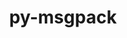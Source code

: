 ---
title: "py-msgpack"
layout: cache
categories: [package, develop]
meta: {"compilers": ["apple-clang@=15.0.0", "gcc@=10.2.1", "gcc@=10.5.0", "gcc@=11.4.0", "gcc@=13.2.0", "gcc@=13.3.0", "gcc@=7.5.0", "gcc@=9.4.0", "oneapi@=2024.2.1"], "num_specs": 58, "num_specs_by_stack": {"developer-tools": 4, "developer-tools-aarch64-linux-gnu": 7, "developer-tools-darwin": 1, "developer-tools-manylinux2014": 1, "developer-tools-x86_64_v3-linux-gnu": 6, "e4s": 18, "e4s-neoverse-v2": 6, "e4s-neoverse_v1": 2, "e4s-oneapi": 5, "e4s-power": 1, "ml-linux-x86_64-rocm": 7, "root": 58}, "oss": ["centos7", "rhel8", "ubuntu18.04", "ubuntu20.04", "ubuntu22.04", "ubuntu24.04", "ventura"], "platforms": ["darwin", "linux"], "stacks": ["developer-tools", "developer-tools-aarch64-linux-gnu", "developer-tools-darwin", "developer-tools-manylinux2014", "developer-tools-x86_64_v3-linux-gnu", "e4s", "e4s-neoverse-v2", "e4s-neoverse_v1", "e4s-oneapi", "e4s-power", "ml-linux-x86_64-rocm", "root"], "targets": ["aarch64", "neoverse_v1", "neoverse_v2", "ppc64le", "x86_64_v3"], "versions": ["1.0.3", "1.0.5"]}
spec_details: [{"compiler": "apple-clang@=15.0.0", "hash": "of3jvmhw65a2htugkwmvsxm6ba3wvpau", "os": "ventura", "platform": "darwin", "size": "-", "stacks": ["developer-tools-darwin", "root"], "tarball": "https://binaries.spack.io/develop/build_cache/darwin-ventura-aarch64/apple-clang-15.0.0/py-msgpack-1.0.3/darwin-ventura-aarch64-apple-clang-15.0.0-py-msgpack-1.0.3-of3jvmhw65a2htugkwmvsxm6ba3wvpau.spack", "target": "aarch64", "variants": ["build_system=python_pip"], "versions": ["1.0.3"]}, {"compiler": "gcc@=10.2.1", "hash": "6tak44al5habrxdel4k6kgm5ui5jiizw", "os": "centos7", "platform": "linux", "size": "-", "stacks": ["developer-tools-manylinux2014", "root"], "tarball": "https://binaries.spack.io/develop/build_cache/linux-centos7-x86_64_v3/gcc-10.2.1/py-msgpack-1.0.3/linux-centos7-x86_64_v3-gcc-10.2.1-py-msgpack-1.0.3-6tak44al5habrxdel4k6kgm5ui5jiizw.spack", "target": "x86_64_v3", "variants": ["build_system=python_pip"], "versions": ["1.0.3"]}, {"compiler": "gcc@=10.5.0", "hash": "3bpbvi3sbnl4mxwawykgcsf4e5zxr7e6", "os": "centos7", "platform": "linux", "size": "-", "stacks": ["developer-tools-x86_64_v3-linux-gnu", "root"], "tarball": "https://binaries.spack.io/develop/build_cache/linux-centos7-x86_64_v3/gcc-10.5.0/py-msgpack-1.0.3/linux-centos7-x86_64_v3-gcc-10.5.0-py-msgpack-1.0.3-3bpbvi3sbnl4mxwawykgcsf4e5zxr7e6.spack", "target": "x86_64_v3", "variants": ["build_system=python_pip"], "versions": ["1.0.3"]}, {"compiler": "gcc@=10.5.0", "hash": "454kelv7baxbxfdwgifvc5alhuys65ox", "os": "centos7", "platform": "linux", "size": "-", "stacks": ["developer-tools-x86_64_v3-linux-gnu", "root"], "tarball": "https://binaries.spack.io/develop/build_cache/linux-centos7-x86_64_v3/gcc-10.5.0/py-msgpack-1.0.3/linux-centos7-x86_64_v3-gcc-10.5.0-py-msgpack-1.0.3-454kelv7baxbxfdwgifvc5alhuys65ox.spack", "target": "x86_64_v3", "variants": ["build_system=python_pip"], "versions": ["1.0.3"]}, {"compiler": "gcc@=10.5.0", "hash": "bbn6k6rxlmokugnw36qmo5pphh5erde2", "os": "centos7", "platform": "linux", "size": "-", "stacks": ["developer-tools-x86_64_v3-linux-gnu", "root"], "tarball": "https://binaries.spack.io/develop/build_cache/linux-centos7-x86_64_v3/gcc-10.5.0/py-msgpack-1.0.3/linux-centos7-x86_64_v3-gcc-10.5.0-py-msgpack-1.0.3-bbn6k6rxlmokugnw36qmo5pphh5erde2.spack", "target": "x86_64_v3", "variants": ["build_system=python_pip"], "versions": ["1.0.3"]}, {"compiler": "gcc@=10.5.0", "hash": "gfkdlxmzh6dzrbf4vynx2omuti2ulaiv", "os": "centos7", "platform": "linux", "size": "-", "stacks": ["developer-tools-x86_64_v3-linux-gnu", "root"], "tarball": "https://binaries.spack.io/develop/build_cache/linux-centos7-x86_64_v3/gcc-10.5.0/py-msgpack-1.0.3/linux-centos7-x86_64_v3-gcc-10.5.0-py-msgpack-1.0.3-gfkdlxmzh6dzrbf4vynx2omuti2ulaiv.spack", "target": "x86_64_v3", "variants": ["build_system=python_pip"], "versions": ["1.0.3"]}, {"compiler": "gcc@=10.5.0", "hash": "rraobe54mvci5jcthhnxmhgrhifcz4y3", "os": "centos7", "platform": "linux", "size": "-", "stacks": ["developer-tools-x86_64_v3-linux-gnu", "root"], "tarball": "https://binaries.spack.io/develop/build_cache/linux-centos7-x86_64_v3/gcc-10.5.0/py-msgpack-1.0.3/linux-centos7-x86_64_v3-gcc-10.5.0-py-msgpack-1.0.3-rraobe54mvci5jcthhnxmhgrhifcz4y3.spack", "target": "x86_64_v3", "variants": ["build_system=python_pip"], "versions": ["1.0.3"]}, {"compiler": "gcc@=10.5.0", "hash": "zsg3duxkfbf5uh5s4zlzoiz5yflw7ap4", "os": "centos7", "platform": "linux", "size": "-", "stacks": ["developer-tools-x86_64_v3-linux-gnu", "root"], "tarball": "https://binaries.spack.io/develop/build_cache/linux-centos7-x86_64_v3/gcc-10.5.0/py-msgpack-1.0.3/linux-centos7-x86_64_v3-gcc-10.5.0-py-msgpack-1.0.3-zsg3duxkfbf5uh5s4zlzoiz5yflw7ap4.spack", "target": "x86_64_v3", "variants": ["build_system=python_pip"], "versions": ["1.0.3"]}, {"compiler": "gcc@=13.3.0", "hash": "7e2p46p7rgjeldpnejghmtzvqabxfg5f", "os": "rhel8", "platform": "linux", "size": "-", "stacks": ["developer-tools-aarch64-linux-gnu", "root"], "tarball": "https://binaries.spack.io/develop/build_cache/linux-rhel8-aarch64/gcc-13.3.0/py-msgpack-1.0.3/linux-rhel8-aarch64-gcc-13.3.0-py-msgpack-1.0.3-7e2p46p7rgjeldpnejghmtzvqabxfg5f.spack", "target": "aarch64", "variants": ["build_system=python_pip"], "versions": ["1.0.3"]}, {"compiler": "gcc@=13.3.0", "hash": "dgijwtgp4gd2exk4ur4sthrtbawzdrpn", "os": "rhel8", "platform": "linux", "size": "-", "stacks": ["developer-tools-aarch64-linux-gnu", "root"], "tarball": "https://binaries.spack.io/develop/build_cache/linux-rhel8-aarch64/gcc-13.3.0/py-msgpack-1.0.3/linux-rhel8-aarch64-gcc-13.3.0-py-msgpack-1.0.3-dgijwtgp4gd2exk4ur4sthrtbawzdrpn.spack", "target": "aarch64", "variants": ["build_system=python_pip"], "versions": ["1.0.3"]}, {"compiler": "gcc@=13.3.0", "hash": "dzbfwaj5p7ilmznpo6ee4hzwsqqzsekh", "os": "rhel8", "platform": "linux", "size": "-", "stacks": ["developer-tools-aarch64-linux-gnu", "root"], "tarball": "https://binaries.spack.io/develop/build_cache/linux-rhel8-aarch64/gcc-13.3.0/py-msgpack-1.0.3/linux-rhel8-aarch64-gcc-13.3.0-py-msgpack-1.0.3-dzbfwaj5p7ilmznpo6ee4hzwsqqzsekh.spack", "target": "aarch64", "variants": ["build_system=python_pip"], "versions": ["1.0.3"]}, {"compiler": "gcc@=13.3.0", "hash": "hxykpf5a2plam2p3jhlnoxn5gt32sztw", "os": "rhel8", "platform": "linux", "size": "-", "stacks": ["developer-tools-aarch64-linux-gnu", "root"], "tarball": "https://binaries.spack.io/develop/build_cache/linux-rhel8-aarch64/gcc-13.3.0/py-msgpack-1.0.3/linux-rhel8-aarch64-gcc-13.3.0-py-msgpack-1.0.3-hxykpf5a2plam2p3jhlnoxn5gt32sztw.spack", "target": "aarch64", "variants": ["build_system=python_pip"], "versions": ["1.0.3"]}, {"compiler": "gcc@=13.3.0", "hash": "pieueefjnxxbu3wgieqatoxjch3bd7op", "os": "rhel8", "platform": "linux", "size": "-", "stacks": ["developer-tools-aarch64-linux-gnu", "root"], "tarball": "https://binaries.spack.io/develop/build_cache/linux-rhel8-aarch64/gcc-13.3.0/py-msgpack-1.0.3/linux-rhel8-aarch64-gcc-13.3.0-py-msgpack-1.0.3-pieueefjnxxbu3wgieqatoxjch3bd7op.spack", "target": "aarch64", "variants": ["build_system=python_pip"], "versions": ["1.0.3"]}, {"compiler": "gcc@=13.3.0", "hash": "vnsvuhzhnpvs3or5yi72l7lh3vlpk6vy", "os": "rhel8", "platform": "linux", "size": "-", "stacks": ["developer-tools-aarch64-linux-gnu", "root"], "tarball": "https://binaries.spack.io/develop/build_cache/linux-rhel8-aarch64/gcc-13.3.0/py-msgpack-1.0.3/linux-rhel8-aarch64-gcc-13.3.0-py-msgpack-1.0.3-vnsvuhzhnpvs3or5yi72l7lh3vlpk6vy.spack", "target": "aarch64", "variants": ["build_system=python_pip"], "versions": ["1.0.3"]}, {"compiler": "gcc@=13.3.0", "hash": "x6d5zzdovrqtcktjnxlxah77exh56bw3", "os": "rhel8", "platform": "linux", "size": "-", "stacks": ["developer-tools-aarch64-linux-gnu", "root"], "tarball": "https://binaries.spack.io/develop/build_cache/linux-rhel8-aarch64/gcc-13.3.0/py-msgpack-1.0.3/linux-rhel8-aarch64-gcc-13.3.0-py-msgpack-1.0.3-x6d5zzdovrqtcktjnxlxah77exh56bw3.spack", "target": "aarch64", "variants": ["build_system=python_pip"], "versions": ["1.0.3"]}, {"compiler": "gcc@=7.5.0", "hash": "255hkvjjlmt7je7ljqabxkt4rcdwlcbh", "os": "ubuntu18.04", "platform": "linux", "size": "-", "stacks": ["developer-tools", "root"], "tarball": "https://binaries.spack.io/develop/build_cache/linux-ubuntu18.04-x86_64_v3/gcc-7.5.0/py-msgpack-1.0.3/linux-ubuntu18.04-x86_64_v3-gcc-7.5.0-py-msgpack-1.0.3-255hkvjjlmt7je7ljqabxkt4rcdwlcbh.spack", "target": "x86_64_v3", "variants": ["build_system=python_pip"], "versions": ["1.0.3"]}, {"compiler": "gcc@=7.5.0", "hash": "mbs6x4tt52itc5stu5rkntqld4uss43c", "os": "ubuntu18.04", "platform": "linux", "size": "-", "stacks": ["developer-tools", "root"], "tarball": "https://binaries.spack.io/develop/build_cache/linux-ubuntu18.04-x86_64_v3/gcc-7.5.0/py-msgpack-1.0.3/linux-ubuntu18.04-x86_64_v3-gcc-7.5.0-py-msgpack-1.0.3-mbs6x4tt52itc5stu5rkntqld4uss43c.spack", "target": "x86_64_v3", "variants": ["build_system=python_pip"], "versions": ["1.0.3"]}, {"compiler": "gcc@=7.5.0", "hash": "nbo6b6gimvuhxjaeggg75sgitjba2ly2", "os": "ubuntu18.04", "platform": "linux", "size": "-", "stacks": ["developer-tools", "root"], "tarball": "https://binaries.spack.io/develop/build_cache/linux-ubuntu18.04-x86_64_v3/gcc-7.5.0/py-msgpack-1.0.3/linux-ubuntu18.04-x86_64_v3-gcc-7.5.0-py-msgpack-1.0.3-nbo6b6gimvuhxjaeggg75sgitjba2ly2.spack", "target": "x86_64_v3", "variants": ["build_system=python_pip"], "versions": ["1.0.3"]}, {"compiler": "gcc@=7.5.0", "hash": "r5wlviqawvu3eg7wobi6qcz3f4nd7nkh", "os": "ubuntu18.04", "platform": "linux", "size": "-", "stacks": ["developer-tools", "root"], "tarball": "https://binaries.spack.io/develop/build_cache/linux-ubuntu18.04-x86_64_v3/gcc-7.5.0/py-msgpack-1.0.3/linux-ubuntu18.04-x86_64_v3-gcc-7.5.0-py-msgpack-1.0.3-r5wlviqawvu3eg7wobi6qcz3f4nd7nkh.spack", "target": "x86_64_v3", "variants": ["build_system=python_pip"], "versions": ["1.0.3"]}, {"compiler": "gcc@=9.4.0", "hash": "xpsjoljvaewa6plmrgak2xcnotieqsya", "os": "ubuntu20.04", "platform": "linux", "size": "-", "stacks": ["e4s-power", "root"], "tarball": "https://binaries.spack.io/develop/build_cache/linux-ubuntu20.04-ppc64le/gcc-9.4.0/py-msgpack-1.0.3/linux-ubuntu20.04-ppc64le-gcc-9.4.0-py-msgpack-1.0.3-xpsjoljvaewa6plmrgak2xcnotieqsya.spack", "target": "ppc64le", "variants": ["build_system=python_pip"], "versions": ["1.0.3"]}, {"compiler": "gcc@=11.4.0", "hash": "6tastzrat72uue7mls22cmrjldf67uuz", "os": "ubuntu22.04", "platform": "linux", "size": "-", "stacks": ["e4s-neoverse_v1", "root"], "tarball": "https://binaries.spack.io/develop/build_cache/linux-ubuntu22.04-neoverse_v1/gcc-11.4.0/py-msgpack-1.0.3/linux-ubuntu22.04-neoverse_v1-gcc-11.4.0-py-msgpack-1.0.3-6tastzrat72uue7mls22cmrjldf67uuz.spack", "target": "neoverse_v1", "variants": ["build_system=python_pip"], "versions": ["1.0.3"]}, {"compiler": "gcc@=11.4.0", "hash": "twwqi3rfvactv3qnryjkmiuapvgbvg7d", "os": "ubuntu22.04", "platform": "linux", "size": "-", "stacks": ["e4s-neoverse_v1", "root"], "tarball": "https://binaries.spack.io/develop/build_cache/linux-ubuntu22.04-neoverse_v1/gcc-11.4.0/py-msgpack-1.0.3/linux-ubuntu22.04-neoverse_v1-gcc-11.4.0-py-msgpack-1.0.3-twwqi3rfvactv3qnryjkmiuapvgbvg7d.spack", "target": "neoverse_v1", "variants": ["build_system=python_pip"], "versions": ["1.0.3"]}, {"compiler": "gcc@=11.4.0", "hash": "ew3jhlpzxbga5b2juy5sldjbth5qic2m", "os": "ubuntu22.04", "platform": "linux", "size": "-", "stacks": ["e4s-neoverse-v2", "root"], "tarball": "https://binaries.spack.io/develop/build_cache/linux-ubuntu22.04-neoverse_v2/gcc-11.4.0/py-msgpack-1.0.3/linux-ubuntu22.04-neoverse_v2-gcc-11.4.0-py-msgpack-1.0.3-ew3jhlpzxbga5b2juy5sldjbth5qic2m.spack", "target": "neoverse_v2", "variants": ["build_system=python_pip"], "versions": ["1.0.3"]}, {"compiler": "gcc@=11.4.0", "hash": "kzwkxg6vclfnsnfk2xf4l4vkdveilsug", "os": "ubuntu22.04", "platform": "linux", "size": "-", "stacks": ["e4s-neoverse-v2", "root"], "tarball": "https://binaries.spack.io/develop/build_cache/linux-ubuntu22.04-neoverse_v2/gcc-11.4.0/py-msgpack-1.0.3/linux-ubuntu22.04-neoverse_v2-gcc-11.4.0-py-msgpack-1.0.3-kzwkxg6vclfnsnfk2xf4l4vkdveilsug.spack", "target": "neoverse_v2", "variants": ["build_system=python_pip"], "versions": ["1.0.3"]}, {"compiler": "gcc@=11.4.0", "hash": "vmbpzctdmcjwgq5j35h7sppk4qso7jry", "os": "ubuntu22.04", "platform": "linux", "size": "-", "stacks": ["e4s-neoverse-v2", "root"], "tarball": "https://binaries.spack.io/develop/build_cache/linux-ubuntu22.04-neoverse_v2/gcc-11.4.0/py-msgpack-1.0.3/linux-ubuntu22.04-neoverse_v2-gcc-11.4.0-py-msgpack-1.0.3-vmbpzctdmcjwgq5j35h7sppk4qso7jry.spack", "target": "neoverse_v2", "variants": ["build_system=python_pip"], "versions": ["1.0.3"]}, {"compiler": "gcc@=11.4.0", "hash": "ex4shovcmaoaao53qpebfk4lynpxgnrx", "os": "ubuntu22.04", "platform": "linux", "size": "-", "stacks": ["e4s-neoverse-v2", "root"], "tarball": "https://binaries.spack.io/develop/build_cache/linux-ubuntu22.04-neoverse_v2/gcc-11.4.0/py-msgpack-1.0.3/linux-ubuntu22.04-neoverse_v2-gcc-11.4.0-py-msgpack-1.0.3-ex4shovcmaoaao53qpebfk4lynpxgnrx.spack", "target": "neoverse_v2", "variants": ["build_system=python_pip"], "versions": ["1.0.3"]}, {"compiler": "gcc@=11.4.0", "hash": "i2nqkyizggrt6tq6uy2kyzm4i7hlouhd", "os": "ubuntu22.04", "platform": "linux", "size": "-", "stacks": ["e4s-neoverse-v2", "root"], "tarball": "https://binaries.spack.io/develop/build_cache/linux-ubuntu22.04-neoverse_v2/gcc-11.4.0/py-msgpack-1.0.3/linux-ubuntu22.04-neoverse_v2-gcc-11.4.0-py-msgpack-1.0.3-i2nqkyizggrt6tq6uy2kyzm4i7hlouhd.spack", "target": "neoverse_v2", "variants": ["build_system=python_pip"], "versions": ["1.0.3"]}, {"compiler": "gcc@=11.4.0", "hash": "pexub7ktrlbwbhcv4eexp33vvcb6ihli", "os": "ubuntu22.04", "platform": "linux", "size": "-", "stacks": ["e4s-neoverse-v2", "root"], "tarball": "https://binaries.spack.io/develop/build_cache/linux-ubuntu22.04-neoverse_v2/gcc-11.4.0/py-msgpack-1.0.3/linux-ubuntu22.04-neoverse_v2-gcc-11.4.0-py-msgpack-1.0.3-pexub7ktrlbwbhcv4eexp33vvcb6ihli.spack", "target": "neoverse_v2", "variants": ["build_system=python_pip"], "versions": ["1.0.3"]}, {"compiler": "gcc@=11.4.0", "hash": "phnbrbeecgg4223lnzfjnmizhhsj2qca", "os": "ubuntu22.04", "platform": "linux", "size": "-", "stacks": ["e4s", "root"], "tarball": "https://binaries.spack.io/develop/build_cache/linux-ubuntu22.04-x86_64_v3/gcc-11.4.0/py-msgpack-1.0.3/linux-ubuntu22.04-x86_64_v3-gcc-11.4.0-py-msgpack-1.0.3-phnbrbeecgg4223lnzfjnmizhhsj2qca.spack", "target": "x86_64_v3", "variants": ["build_system=python_pip"], "versions": ["1.0.3"]}, {"compiler": "gcc@=11.4.0", "hash": "74qmjlt4rvyzwpry7ls2asmltfxj3tiv", "os": "ubuntu22.04", "platform": "linux", "size": "-", "stacks": ["e4s", "root"], "tarball": "https://binaries.spack.io/develop/build_cache/linux-ubuntu22.04-x86_64_v3/gcc-11.4.0/py-msgpack-1.0.3/linux-ubuntu22.04-x86_64_v3-gcc-11.4.0-py-msgpack-1.0.3-74qmjlt4rvyzwpry7ls2asmltfxj3tiv.spack", "target": "x86_64_v3", "variants": ["build_system=python_pip"], "versions": ["1.0.3"]}, {"compiler": "gcc@=11.4.0", "hash": "4ftzpt55n7z77ws32galc3t3rykp5iej", "os": "ubuntu22.04", "platform": "linux", "size": "-", "stacks": ["e4s", "root"], "tarball": "https://binaries.spack.io/develop/build_cache/linux-ubuntu22.04-x86_64_v3/gcc-11.4.0/py-msgpack-1.0.3/linux-ubuntu22.04-x86_64_v3-gcc-11.4.0-py-msgpack-1.0.3-4ftzpt55n7z77ws32galc3t3rykp5iej.spack", "target": "x86_64_v3", "variants": ["build_system=python_pip"], "versions": ["1.0.3"]}, {"compiler": "gcc@=11.4.0", "hash": "kkndlgo5adxle4bpiothjblh2fhnnhuq", "os": "ubuntu22.04", "platform": "linux", "size": "-", "stacks": ["e4s", "root"], "tarball": "https://binaries.spack.io/develop/build_cache/linux-ubuntu22.04-x86_64_v3/gcc-11.4.0/py-msgpack-1.0.3/linux-ubuntu22.04-x86_64_v3-gcc-11.4.0-py-msgpack-1.0.3-kkndlgo5adxle4bpiothjblh2fhnnhuq.spack", "target": "x86_64_v3", "variants": ["build_system=python_pip"], "versions": ["1.0.3"]}, {"compiler": "gcc@=11.4.0", "hash": "cdkymptailuksg7dosbuxxy47pd5ahyd", "os": "ubuntu22.04", "platform": "linux", "size": "-", "stacks": ["e4s", "root"], "tarball": "https://binaries.spack.io/develop/build_cache/linux-ubuntu22.04-x86_64_v3/gcc-11.4.0/py-msgpack-1.0.3/linux-ubuntu22.04-x86_64_v3-gcc-11.4.0-py-msgpack-1.0.3-cdkymptailuksg7dosbuxxy47pd5ahyd.spack", "target": "x86_64_v3", "variants": ["build_system=python_pip"], "versions": ["1.0.3"]}, {"compiler": "gcc@=11.4.0", "hash": "psqxaqklwnwjng57vmxr4gsk42hpm4np", "os": "ubuntu22.04", "platform": "linux", "size": "-", "stacks": ["e4s", "root"], "tarball": "https://binaries.spack.io/develop/build_cache/linux-ubuntu22.04-x86_64_v3/gcc-11.4.0/py-msgpack-1.0.3/linux-ubuntu22.04-x86_64_v3-gcc-11.4.0-py-msgpack-1.0.3-psqxaqklwnwjng57vmxr4gsk42hpm4np.spack", "target": "x86_64_v3", "variants": ["build_system=python_pip"], "versions": ["1.0.3"]}, {"compiler": "gcc@=11.4.0", "hash": "i4uueizmudsxyjifociov3ghwm5lzlic", "os": "ubuntu22.04", "platform": "linux", "size": "-", "stacks": ["e4s", "root"], "tarball": "https://binaries.spack.io/develop/build_cache/linux-ubuntu22.04-x86_64_v3/gcc-11.4.0/py-msgpack-1.0.3/linux-ubuntu22.04-x86_64_v3-gcc-11.4.0-py-msgpack-1.0.3-i4uueizmudsxyjifociov3ghwm5lzlic.spack", "target": "x86_64_v3", "variants": ["build_system=python_pip"], "versions": ["1.0.3"]}, {"compiler": "gcc@=11.4.0", "hash": "t33my2yv3bds4ik5hazfwjwwzygroasp", "os": "ubuntu22.04", "platform": "linux", "size": "-", "stacks": ["e4s", "root"], "tarball": "https://binaries.spack.io/develop/build_cache/linux-ubuntu22.04-x86_64_v3/gcc-11.4.0/py-msgpack-1.0.3/linux-ubuntu22.04-x86_64_v3-gcc-11.4.0-py-msgpack-1.0.3-t33my2yv3bds4ik5hazfwjwwzygroasp.spack", "target": "x86_64_v3", "variants": ["build_system=python_pip"], "versions": ["1.0.3"]}, {"compiler": "gcc@=11.4.0", "hash": "e4tbktcxug6b7lbv66hllzr34ileq437", "os": "ubuntu22.04", "platform": "linux", "size": "-", "stacks": ["e4s", "root"], "tarball": "https://binaries.spack.io/develop/build_cache/linux-ubuntu22.04-x86_64_v3/gcc-11.4.0/py-msgpack-1.0.3/linux-ubuntu22.04-x86_64_v3-gcc-11.4.0-py-msgpack-1.0.3-e4tbktcxug6b7lbv66hllzr34ileq437.spack", "target": "x86_64_v3", "variants": ["build_system=python_pip"], "versions": ["1.0.3"]}, {"compiler": "gcc@=11.4.0", "hash": "qi6a6o5vjzh2ypnerdrwshq2pg2gv5oh", "os": "ubuntu22.04", "platform": "linux", "size": "-", "stacks": ["e4s", "root"], "tarball": "https://binaries.spack.io/develop/build_cache/linux-ubuntu22.04-x86_64_v3/gcc-11.4.0/py-msgpack-1.0.3/linux-ubuntu22.04-x86_64_v3-gcc-11.4.0-py-msgpack-1.0.3-qi6a6o5vjzh2ypnerdrwshq2pg2gv5oh.spack", "target": "x86_64_v3", "variants": ["build_system=python_pip"], "versions": ["1.0.3"]}, {"compiler": "gcc@=11.4.0", "hash": "6yrbf5ifbfpp6f3vx7dxj3fmwdvnp54f", "os": "ubuntu22.04", "platform": "linux", "size": "-", "stacks": ["e4s", "root"], "tarball": "https://binaries.spack.io/develop/build_cache/linux-ubuntu22.04-x86_64_v3/gcc-11.4.0/py-msgpack-1.0.3/linux-ubuntu22.04-x86_64_v3-gcc-11.4.0-py-msgpack-1.0.3-6yrbf5ifbfpp6f3vx7dxj3fmwdvnp54f.spack", "target": "x86_64_v3", "variants": ["build_system=python_pip"], "versions": ["1.0.3"]}, {"compiler": "gcc@=11.4.0", "hash": "xziulewmunm2cd7n5kja5372tbgwsuwr", "os": "ubuntu22.04", "platform": "linux", "size": "-", "stacks": ["e4s", "root"], "tarball": "https://binaries.spack.io/develop/build_cache/linux-ubuntu22.04-x86_64_v3/gcc-11.4.0/py-msgpack-1.0.5/linux-ubuntu22.04-x86_64_v3-gcc-11.4.0-py-msgpack-1.0.5-xziulewmunm2cd7n5kja5372tbgwsuwr.spack", "target": "x86_64_v3", "variants": ["build_system=python_pip"], "versions": ["1.0.5"]}, {"compiler": "gcc@=11.4.0", "hash": "xyufiaomif5gudsbh3cgtkwo542udiyx", "os": "ubuntu22.04", "platform": "linux", "size": "-", "stacks": ["e4s", "root"], "tarball": "https://binaries.spack.io/develop/build_cache/linux-ubuntu22.04-x86_64_v3/gcc-11.4.0/py-msgpack-1.0.5/linux-ubuntu22.04-x86_64_v3-gcc-11.4.0-py-msgpack-1.0.5-xyufiaomif5gudsbh3cgtkwo542udiyx.spack", "target": "x86_64_v3", "variants": ["build_system=python_pip"], "versions": ["1.0.5"]}, {"compiler": "gcc@=11.4.0", "hash": "4ycjfa6xtlk6idq7do6tpgvlhxab7zrt", "os": "ubuntu22.04", "platform": "linux", "size": "-", "stacks": ["e4s", "root"], "tarball": "https://binaries.spack.io/develop/build_cache/linux-ubuntu22.04-x86_64_v3/gcc-11.4.0/py-msgpack-1.0.5/linux-ubuntu22.04-x86_64_v3-gcc-11.4.0-py-msgpack-1.0.5-4ycjfa6xtlk6idq7do6tpgvlhxab7zrt.spack", "target": "x86_64_v3", "variants": ["build_system=python_pip"], "versions": ["1.0.5"]}, {"compiler": "gcc@=11.4.0", "hash": "gdjcbvsbrtftibfuz4lzwek6w5izcwxy", "os": "ubuntu22.04", "platform": "linux", "size": "-", "stacks": ["e4s", "root"], "tarball": "https://binaries.spack.io/develop/build_cache/linux-ubuntu22.04-x86_64_v3/gcc-11.4.0/py-msgpack-1.0.5/linux-ubuntu22.04-x86_64_v3-gcc-11.4.0-py-msgpack-1.0.5-gdjcbvsbrtftibfuz4lzwek6w5izcwxy.spack", "target": "x86_64_v3", "variants": ["build_system=python_pip"], "versions": ["1.0.5"]}, {"compiler": "gcc@=11.4.0", "hash": "l3uikkthrsth27iizbo7wsih2qsxp7gj", "os": "ubuntu22.04", "platform": "linux", "size": "-", "stacks": ["e4s", "root"], "tarball": "https://binaries.spack.io/develop/build_cache/linux-ubuntu22.04-x86_64_v3/gcc-11.4.0/py-msgpack-1.0.5/linux-ubuntu22.04-x86_64_v3-gcc-11.4.0-py-msgpack-1.0.5-l3uikkthrsth27iizbo7wsih2qsxp7gj.spack", "target": "x86_64_v3", "variants": ["build_system=python_pip"], "versions": ["1.0.5"]}, {"compiler": "gcc@=11.4.0", "hash": "z4tva7m3vjnbvzoovcofxcztoufqpwyj", "os": "ubuntu22.04", "platform": "linux", "size": "-", "stacks": ["e4s", "root"], "tarball": "https://binaries.spack.io/develop/build_cache/linux-ubuntu22.04-x86_64_v3/gcc-11.4.0/py-msgpack-1.0.5/linux-ubuntu22.04-x86_64_v3-gcc-11.4.0-py-msgpack-1.0.5-z4tva7m3vjnbvzoovcofxcztoufqpwyj.spack", "target": "x86_64_v3", "variants": ["build_system=python_pip"], "versions": ["1.0.5"]}, {"compiler": "gcc@=11.4.0", "hash": "un44kluxdtpiybiqaj4a5zbrxgvzuiu6", "os": "ubuntu22.04", "platform": "linux", "size": "-", "stacks": ["e4s", "root"], "tarball": "https://binaries.spack.io/develop/build_cache/linux-ubuntu22.04-x86_64_v3/gcc-11.4.0/py-msgpack-1.0.3/linux-ubuntu22.04-x86_64_v3-gcc-11.4.0-py-msgpack-1.0.3-un44kluxdtpiybiqaj4a5zbrxgvzuiu6.spack", "target": "x86_64_v3", "variants": ["build_system=python_pip"], "versions": ["1.0.3"]}, {"compiler": "oneapi@=2024.2.1", "hash": "xyc7f7f7o4e2czfs3pd2ad64yyebu54g", "os": "ubuntu22.04", "platform": "linux", "size": "-", "stacks": ["e4s-oneapi", "root"], "tarball": "https://binaries.spack.io/develop/build_cache/linux-ubuntu22.04-x86_64_v3/oneapi-2024.2.1/py-msgpack-1.0.3/linux-ubuntu22.04-x86_64_v3-oneapi-2024.2.1-py-msgpack-1.0.3-xyc7f7f7o4e2czfs3pd2ad64yyebu54g.spack", "target": "x86_64_v3", "variants": ["build_system=python_pip"], "versions": ["1.0.3"]}, {"compiler": "oneapi@=2024.2.1", "hash": "yfmp3jzwbpdb5ansfmxdmrposnri7tsj", "os": "ubuntu22.04", "platform": "linux", "size": "-", "stacks": ["e4s-oneapi", "root"], "tarball": "https://binaries.spack.io/develop/build_cache/linux-ubuntu22.04-x86_64_v3/oneapi-2024.2.1/py-msgpack-1.0.3/linux-ubuntu22.04-x86_64_v3-oneapi-2024.2.1-py-msgpack-1.0.3-yfmp3jzwbpdb5ansfmxdmrposnri7tsj.spack", "target": "x86_64_v3", "variants": ["build_system=python_pip"], "versions": ["1.0.3"]}, {"compiler": "oneapi@=2024.2.1", "hash": "6vhmm7a3z7qnt5hwr6t7wen2rkkn2kys", "os": "ubuntu22.04", "platform": "linux", "size": "-", "stacks": ["e4s-oneapi", "root"], "tarball": "https://binaries.spack.io/develop/build_cache/linux-ubuntu22.04-x86_64_v3/oneapi-2024.2.1/py-msgpack-1.0.3/linux-ubuntu22.04-x86_64_v3-oneapi-2024.2.1-py-msgpack-1.0.3-6vhmm7a3z7qnt5hwr6t7wen2rkkn2kys.spack", "target": "x86_64_v3", "variants": ["build_system=python_pip"], "versions": ["1.0.3"]}, {"compiler": "oneapi@=2024.2.1", "hash": "37jt3345odfa27nkylxbl75jmsjt6yog", "os": "ubuntu22.04", "platform": "linux", "size": "-", "stacks": ["e4s-oneapi", "root"], "tarball": "https://binaries.spack.io/develop/build_cache/linux-ubuntu22.04-x86_64_v3/oneapi-2024.2.1/py-msgpack-1.0.3/linux-ubuntu22.04-x86_64_v3-oneapi-2024.2.1-py-msgpack-1.0.3-37jt3345odfa27nkylxbl75jmsjt6yog.spack", "target": "x86_64_v3", "variants": ["build_system=python_pip"], "versions": ["1.0.3"]}, {"compiler": "oneapi@=2024.2.1", "hash": "q4ys2z22szs3ipuvqyvehm3dedlfi3a6", "os": "ubuntu22.04", "platform": "linux", "size": "-", "stacks": ["e4s-oneapi", "root"], "tarball": "https://binaries.spack.io/develop/build_cache/linux-ubuntu22.04-x86_64_v3/oneapi-2024.2.1/py-msgpack-1.0.3/linux-ubuntu22.04-x86_64_v3-oneapi-2024.2.1-py-msgpack-1.0.3-q4ys2z22szs3ipuvqyvehm3dedlfi3a6.spack", "target": "x86_64_v3", "variants": ["build_system=python_pip"], "versions": ["1.0.3"]}, {"compiler": "gcc@=13.2.0", "hash": "ed6esa7mejrtiklse7ihoocauzrhnn44", "os": "ubuntu24.04", "platform": "linux", "size": "-", "stacks": ["ml-linux-x86_64-rocm", "root"], "tarball": "https://binaries.spack.io/develop/build_cache/linux-ubuntu24.04-x86_64_v3/gcc-13.2.0/py-msgpack-1.0.3/linux-ubuntu24.04-x86_64_v3-gcc-13.2.0-py-msgpack-1.0.3-ed6esa7mejrtiklse7ihoocauzrhnn44.spack", "target": "x86_64_v3", "variants": ["build_system=python_pip"], "versions": ["1.0.3"]}, {"compiler": "gcc@=13.2.0", "hash": "klb45itjvnzta6elnzjsriptjsxewrd5", "os": "ubuntu24.04", "platform": "linux", "size": "-", "stacks": ["ml-linux-x86_64-rocm", "root"], "tarball": "https://binaries.spack.io/develop/build_cache/linux-ubuntu24.04-x86_64_v3/gcc-13.2.0/py-msgpack-1.0.5/linux-ubuntu24.04-x86_64_v3-gcc-13.2.0-py-msgpack-1.0.5-klb45itjvnzta6elnzjsriptjsxewrd5.spack", "target": "x86_64_v3", "variants": ["build_system=python_pip"], "versions": ["1.0.5"]}, {"compiler": "gcc@=13.2.0", "hash": "dvmsjdecjkrg2wskxoowe3n7db2yskbc", "os": "ubuntu24.04", "platform": "linux", "size": "-", "stacks": ["ml-linux-x86_64-rocm", "root"], "tarball": "https://binaries.spack.io/develop/build_cache/linux-ubuntu24.04-x86_64_v3/gcc-13.2.0/py-msgpack-1.0.3/linux-ubuntu24.04-x86_64_v3-gcc-13.2.0-py-msgpack-1.0.3-dvmsjdecjkrg2wskxoowe3n7db2yskbc.spack", "target": "x86_64_v3", "variants": ["build_system=python_pip"], "versions": ["1.0.3"]}, {"compiler": "gcc@=13.2.0", "hash": "njuzsu5ghmbdjq4op42zwfw26wng34hg", "os": "ubuntu24.04", "platform": "linux", "size": "-", "stacks": ["ml-linux-x86_64-rocm", "root"], "tarball": "https://binaries.spack.io/develop/build_cache/linux-ubuntu24.04-x86_64_v3/gcc-13.2.0/py-msgpack-1.0.5/linux-ubuntu24.04-x86_64_v3-gcc-13.2.0-py-msgpack-1.0.5-njuzsu5ghmbdjq4op42zwfw26wng34hg.spack", "target": "x86_64_v3", "variants": ["build_system=python_pip"], "versions": ["1.0.5"]}, {"compiler": "gcc@=13.2.0", "hash": "4zqnwp34myf6j7jujgxm5pjiug7eq26d", "os": "ubuntu24.04", "platform": "linux", "size": "-", "stacks": ["ml-linux-x86_64-rocm", "root"], "tarball": "https://binaries.spack.io/develop/build_cache/linux-ubuntu24.04-x86_64_v3/gcc-13.2.0/py-msgpack-1.0.3/linux-ubuntu24.04-x86_64_v3-gcc-13.2.0-py-msgpack-1.0.3-4zqnwp34myf6j7jujgxm5pjiug7eq26d.spack", "target": "x86_64_v3", "variants": ["build_system=python_pip"], "versions": ["1.0.3"]}, {"compiler": "gcc@=13.2.0", "hash": "kvqrp2zhr4tzufci2uik4s76k4pq7nig", "os": "ubuntu24.04", "platform": "linux", "size": "-", "stacks": ["ml-linux-x86_64-rocm", "root"], "tarball": "https://binaries.spack.io/develop/build_cache/linux-ubuntu24.04-x86_64_v3/gcc-13.2.0/py-msgpack-1.0.5/linux-ubuntu24.04-x86_64_v3-gcc-13.2.0-py-msgpack-1.0.5-kvqrp2zhr4tzufci2uik4s76k4pq7nig.spack", "target": "x86_64_v3", "variants": ["build_system=python_pip"], "versions": ["1.0.5"]}, {"compiler": "gcc@=13.2.0", "hash": "lqurhjeh7efriryu5smm6phry7lxhbal", "os": "ubuntu24.04", "platform": "linux", "size": "-", "stacks": ["ml-linux-x86_64-rocm", "root"], "tarball": "https://binaries.spack.io/develop/build_cache/linux-ubuntu24.04-x86_64_v3/gcc-13.2.0/py-msgpack-1.0.5/linux-ubuntu24.04-x86_64_v3-gcc-13.2.0-py-msgpack-1.0.5-lqurhjeh7efriryu5smm6phry7lxhbal.spack", "target": "x86_64_v3", "variants": ["build_system=python_pip"], "versions": ["1.0.5"]}]
---